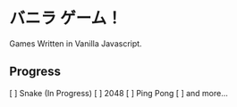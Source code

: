 # バニラ ゲーム！
Games Written in Vanilla Javascript.

## Progress
[ ] Snake (In Progress)
[ ] 2048
[ ] Ping Pong
[ ] and more...
